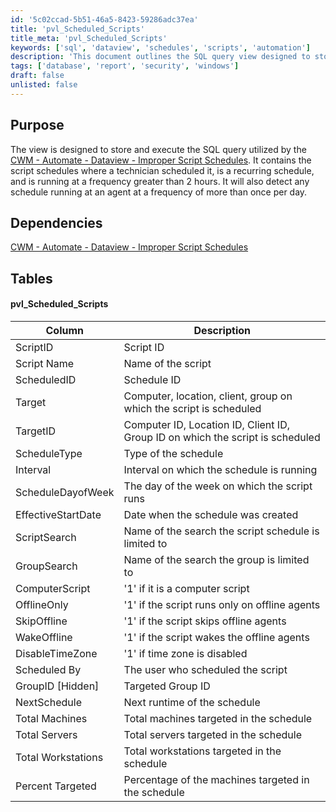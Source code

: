 ```yaml
---
id: '5c02ccad-5b51-46a5-8423-59286adc37ea'
title: 'pvl_Scheduled_Scripts'
title_meta: 'pvl_Scheduled_Scripts'
keywords: ['sql', 'dataview', 'schedules', 'scripts', 'automation']
description: 'This document outlines the SQL query view designed to store and execute the schedules of scripts in ConnectWise Automate that may be improperly configured. It identifies recurring schedules running at excessive frequencies and highlights potential issues with script execution.'
tags: ['database', 'report', 'security', 'windows']
draft: false
unlisted: false
---
```


## Purpose

The view is designed to store and execute the SQL query utilized by the [CWM - Automate - Dataview - Improper Script Schedules](<../dataviews/Improper Script Schedules.md>). It contains the script schedules where a technician scheduled it, is a recurring schedule, and is running at a frequency greater than 2 hours. It will also detect any schedule running at an agent at a frequency of more than once per day.

## Dependencies

[CWM - Automate - Dataview - Improper Script Schedules](<../dataviews/Improper Script Schedules.md>)

## Tables

#### pvl_Scheduled_Scripts

| Column                  | Description                                                             |
|------------------------|-------------------------------------------------------------------------|
| ScriptID               | Script ID                                                                |
| Script Name            | Name of the script                                                      |
| ScheduledID            | Schedule ID                                                             |
| Target                 | Computer, location, client, group on which the script is scheduled      |
| TargetID               | Computer ID, Location ID, Client ID, Group ID on which the script is scheduled |
| ScheduleType           | Type of the schedule                                                    |
| Interval               | Interval on which the schedule is running                               |
| ScheduleDayofWeek      | The day of the week on which the script runs                           |
| EffectiveStartDate     | Date when the schedule was created                                      |
| ScriptSearch           | Name of the search the script schedule is limited to                    |
| GroupSearch            | Name of the search the group is limited to                              |
| ComputerScript         | '1' if it is a computer script                                          |
| OfflineOnly            | '1' if the script runs only on offline agents                           |
| SkipOffline            | '1' if the script skips offline agents                                   |
| WakeOffline            | '1' if the script wakes the offline agents                              |
| DisableTimeZone        | '1' if time zone is disabled                                            |
| Scheduled By           | The user who scheduled the script                                       |
| GroupID [Hidden]      | Targeted Group ID                                                       |
| NextSchedule           | Next runtime of the schedule                                            |
| Total Machines         | Total machines targeted in the schedule                                  |
| Total Servers          | Total servers targeted in the schedule                                   |
| Total Workstations      | Total workstations targeted in the schedule                              |
| Percent Targeted       | Percentage of the machines targeted in the schedule                     |




